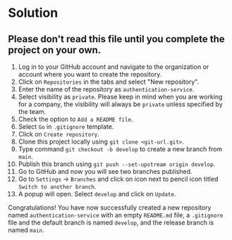 # Solution

## Please don't read this file until you complete the project on your own.

1. Log in to your GitHub account and navigate to the organization or account where you want to create the repository.
1. Click on `Repositories` in the tabs and select "New repository".
1. Enter the name of the repository as `authentication-service`.
1. Select visibility as `private`. Please keep in mind when you are working for a company, the visibility will always be `private` unless specified by the team.
1. Check the option to `Add a README file`.
1. Select `Go` in `.gitignore` template.
1. Click on `Create repository`.
1. Clone this project locally using `git clone <git-url.git>`.
1. Type command `git checkout -b develop` to create a new branch from `main`.
1. Publish this branch using `git push --set-upstream origin develop`.
1. Go to GitHub and now you will see two branches published.
1. Go to `Settings` -> `Branches` and click on icon next to pencil icon titled `Switch to another branch`.
1. A popup will open. Select `develop` and click on `Update`.

Congratulations! You have now successfully created a new repository named `authentication-service` with an empty `README.md` file, a `.gitignore` file and the default branch is named `develop`, and the release branch is named `main`.
